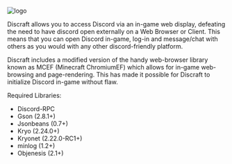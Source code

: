 ![logo](https://i.imgur.com/Icz3wCA.png)

Discraft allows you to access Discord via an in-game web display, defeating the 
need to have discord open externally on a Web Browser or Client. This means that 
you can open Discord in-game, log-in and message/chat with others as you would 
with any other discord-friendly platform.

Discraft includes a modified version of the handy web-browser library known as 
MCEF (Minecraft ChromiumEF) which allows for in-game web-browsing and 
page-rendering. This has made it possible for Discraft to initialize Discord 
in-game without flaw.

Required Libraries:
  - Discord-RPC
  - Gson (2.8.1+)
  - Jsonbeans (0.7+)
  - Kryo (2.24.0+)
  - Kryonet (2.22.0-RC1+)
  - minlog (1.2+)
  - Objenesis (2.1+)

